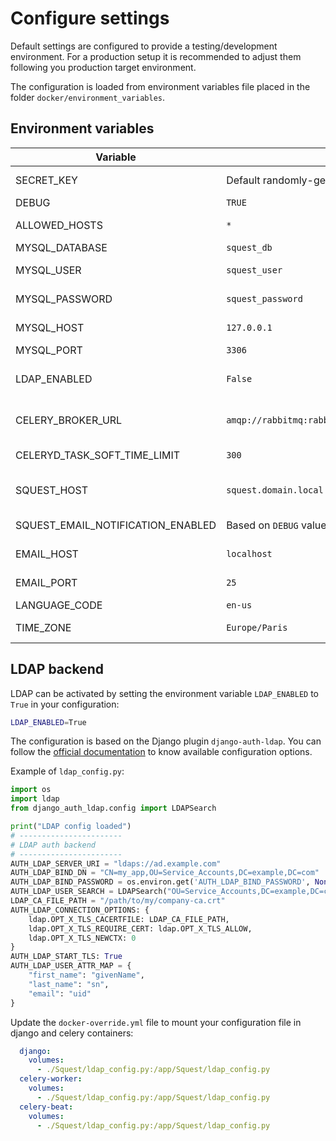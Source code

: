 # Configure settings

Default settings are configured to provide a testing/development environment. For a production setup it is recommended
to adjust them following you production target environment.

The configuration is loaded from environment variables file placed in the folder `docker/environment_variables`.

## Environment variables

| Variable                          | Default                                          | Comment                                                                                                                              |
| --------------------------------- | ------------------------------------------------ | ------------------------------------------------------------------------------------------------------------------------------------ |
| SECRET_KEY                        | Default randomly-generated                       | Django secret key used for cryptographic signing. [Doc](https://docs.djangoproject.com/en/3.2/ref/settings/#std:setting-SECRET_KEY). |
| DEBUG                             | `TRUE`                                           | Django DEBUG mode.                                                                                                                   |
| ALLOWED_HOSTS                     | `*`                                              | Comma separated list of allowed FQDN. [Doc](https://docs.djangoproject.com/en/3.2/ref/settings/#allowed-hosts).                      |
| MYSQL_DATABASE                    | `squest_db`                                      | Mysql database name.                                                                                                                 |
| MYSQL_USER                        | `squest_user`                                    | Mysql user used to connect to the DB name.                                                                                           |
| MYSQL_PASSWORD                    | `squest_password`                                | Password of the mysql user name.                                                                                                     |
| MYSQL_HOST                        | `127.0.0.1`                                      | Mysql DB host. Switch to `db` when not in dev env.                                                                                   |
| MYSQL_PORT                        | `3306`                                           | Mysql DB port.                                                                                                                       |
| LDAP_ENABLED                      | `False`                                          | Set to `True` to enable LDAP based authentication. See configuration below.                                                          |
| CELERY_BROKER_URL                 | `amqp://rabbitmq:rabbitmq@localhost:5672/squest` | Rabbitmq URL. Replace `localhost` by `rabbitmq` when not in dev env.                                                                 |
| CELERYD_TASK_SOFT_TIME_LIMIT      | `300`                                            | Async task execution timeout. [Doc](https://docs.celeryproject.org/en/v2.2.4/configuration.html#celeryd-task-soft-time-limit).       |
| SQUEST_HOST                       | `squest.domain.local`                            | Domain name used as email sender. E.g: "squest@squest.domain.local".                                                                 |
| SQUEST_EMAIL_NOTIFICATION_ENABLED | Based on `DEBUG` value by default                | Set to `True` to enable email notification.                                                                                          |
| EMAIL_HOST                        | `localhost`                                      | The SMTP host to use for sending email.                                                                                              |
| EMAIL_PORT                        | `25`                                             | Port to use for the SMTP server defined in `EMAIL_HOST`.                                                                             |
| LANGUAGE_CODE                     | `en-us`                                          | Django language. [Doc](https://docs.djangoproject.com/en/3.2/ref/settings/#language-code)                                            |
| TIME_ZONE                         | `Europe/Paris`                                   | Time zone of the server that host Squest service. [Doc](https://docs.djangoproject.com/en/3.2/ref/settings/#std:setting-TIME_ZONE)   |

## LDAP backend

LDAP can be activated by setting the environment variable `LDAP_ENABLED` to `True` in your configuration:
```bash
LDAP_ENABLED=True
```

The configuration is based on the Django plugin `django-auth-ldap`.
You can follow the [official documentation](https://django-auth-ldap.readthedocs.io/en/latest/authentication.html#)
to know available configuration options.

Example of `ldap_config.py`:

```python
import os
import ldap
from django_auth_ldap.config import LDAPSearch

print("LDAP config loaded")
# -----------------------
# LDAP auth backend
# -----------------------
AUTH_LDAP_SERVER_URI = "ldaps://ad.example.com"
AUTH_LDAP_BIND_DN = "CN=my_app,OU=Service_Accounts,DC=example,DC=com"
AUTH_LDAP_BIND_PASSWORD = os.environ.get('AUTH_LDAP_BIND_PASSWORD', None)
AUTH_LDAP_USER_SEARCH = LDAPSearch("OU=Service_Accounts,DC=example,DC=com", ldap.SCOPE_SUBTREE, "(uid=%(user)s)")
LDAP_CA_FILE_PATH = "/path/to/my/company-ca.crt"
AUTH_LDAP_CONNECTION_OPTIONS: {
    ldap.OPT_X_TLS_CACERTFILE: LDAP_CA_FILE_PATH,
    ldap.OPT_X_TLS_REQUIRE_CERT: ldap.OPT_X_TLS_ALLOW,
    ldap.OPT_X_TLS_NEWCTX: 0
}
AUTH_LDAP_START_TLS: True
AUTH_LDAP_USER_ATTR_MAP = {
    "first_name": "givenName",
    "last_name": "sn",
    "email": "uid"
}
```

Update the `docker-override.yml` file to mount your configuration file in django and celery containers:
```yaml
  django:
    volumes:
      - ./Squest/ldap_config.py:/app/Squest/ldap_config.py
  celery-worker:
    volumes:
      - ./Squest/ldap_config.py:/app/Squest/ldap_config.py
  celery-beat:
    volumes:
      - ./Squest/ldap_config.py:/app/Squest/ldap_config.py
```

